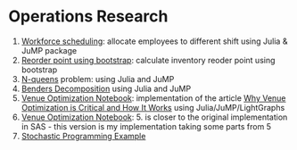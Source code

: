# Operations Research

1. [Workforce scheduling](https://github.com/dviera/operations-research/blob/master/Workforce%20scheduling.pdf): allocate employees to different shift using Julia & JuMP package
2. [Reorder point using bootstrap](https://github.com/dviera/operations-research/blob/master/Inventory%20Series%20Reorder%20point%20using%20bootstrap.pdf): calculate inventory reoder point using bootstrap
3. [N-queens](n-queens.ipynb) problem: using Julia and JuMP
4. [Benders Decomposition](benders-decomposition.ipynb) using Julia and JuMP
5. [Venue Optimization Notebook](venue_opt.ipynb): implementation of the article [Why Venue Optimization is Critical and How It Works](https://blogs.sas.com/content/operations/2020/11/09/venue-optimization/) using Julia/JuMP/LightGraphs
6. [Venue Optimization Notebook](venue.jl): 5. is closer to the original implementation in SAS - this version is my implementation taking some parts from 5
7. [Stochastic Programming Example](two_stage_opt.jl)
